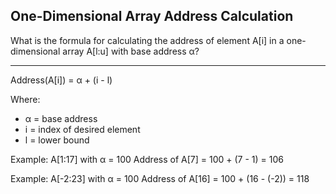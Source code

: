 ## One-Dimensional Array Address Calculation

What is the formula for calculating the address of element A[i] in a one-dimensional array A[l:u] with base address α?

---

Address(A[i]) = α + (i - l)

Where:
- α = base address
- i = index of desired element
- l = lower bound

Example: A[1:17] with α = 100
Address of A[7] = 100 + (7 - 1) = 106

Example: A[-2:23] with α = 100
Address of A[16] = 100 + (16 - (-2)) = 118

